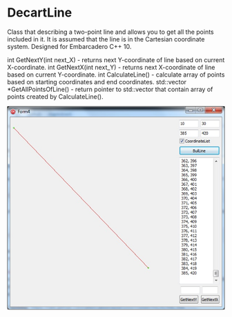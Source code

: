 # DecartLine
Class that describing a two-point line and allows you to get all the points included in it. It is assumed that the line is in the Cartesian coordinate system. Designed for Embarcadero C++ 10.

int GetNextY(int next_X) - returns next Y-coordinate of line based on current X-coordinate.
int GetNextX(int next_Y) - returns next X-coordinate of line based on current Y-coordinate.
int CalculateLine() - calculate array of points based on starting coordinates and end coordinates.
std::vector<TPoint> *GetAllPointsOfLine() - return pointer to std::vector<TPoint> that contain array of points created by CalculateLine().

![sample image](./sample.jpg?raw=true "Demo form that illustrated work") 
